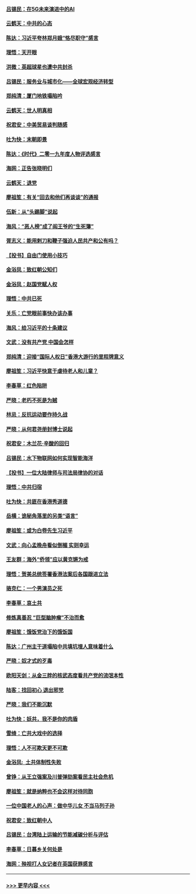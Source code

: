 #### [吕锡民：在5G未来演进中的AI](../pages/nsc993/n11730010.md?t=12182344) 
#### [云鹤天：中共的心态](../pages/nsc993/n11729906.md?t=12182344) 
#### [陈达：习近平夸林郑月娥“恪尽职守”感言](../pages/nsc993/n11729881.md?t=12182344) 
#### [理悟：天开眼](../pages/nsc993/n11729699.md?t=12182344) 
#### [洪微：英超球星也遭中共封杀](../pages/nsc993/n11727243.md?t=12182344) 
#### [吕锡民：服务业与城市化——全球宏观经济转型](../pages/nsc993/n11725845.md?t=12182344) 
#### [郑纯清：厦门地铁塌陷吟](../pages/nsc993/n11725813.md?t=12182344) 
#### [云鹤天：世人明真相](../pages/nsc993/n11725621.md?t=12182344) 
#### [祝君安：中美贸易谈判随感](../pages/nsc993/n11725609.md?t=12182344) 
#### [吐为快：末朝即景](../pages/nsc993/n11723365.md?t=12182344) 
#### [陈达：《时代》二零一九年度人物评选感言](../pages/nsc993/n11723337.md?t=12182344) 
#### [海网：正告张晓明们](../pages/nsc993/n11723228.md?t=12182344) 
#### [云鹤天：退党](../pages/nsc993/n11723056.md?t=12182344) 
#### [廖祖笙：有关“回去和他们再谈谈”的通报](../pages/nsc993/n11722442.md?t=12182344) 
#### [伍新：从“头踢脚”说起](../pages/nsc993/n11722429.md?t=12182344) 
#### [海风：“恶人榜”成了阎王爷的“生死簿”](../pages/nsc993/n11722272.md?t=12182344) 
#### [胥志义：能用剌刀和鞭子强迫人民共产和公有吗？](../pages/nsc993/n11720569.md?t=12182344) 
#### [【投书】自由门使用小技巧](../pages/nsc993/n11720180.md?t=12182344) 
#### [金浴凤：致红朝公知们](../pages/nsc993/n11720563.md?t=12182344) 
#### [金浴凤：赵国党赋人权](../pages/nsc993/n11720533.md?t=12182344) 
#### [理悟：中共已死](../pages/nsc993/n11720233.md?t=12182344) 
#### [关乐：亡党眼前事快办该办事](../pages/nsc993/n11719160.md?t=12182344) 
#### [海风：给习近平的十条建议](../pages/nsc993/n11717616.md?t=12182344) 
#### [文武：没有共产党 中国会怎样](../pages/nsc993/n11717584.md?t=12182344) 
#### [郑纯清：迎接“国际人权日”香港大游行的里程牌意义](../pages/nsc993/n11717417.md?t=12182344) 
#### [廖祖笙：习近平快意于虐待老人和儿童？](../pages/nsc993/n11715313.md?t=12182344) 
#### [李春草：红色陷阱](../pages/nsc993/n11715029.md?t=12182344) 
#### [严晓：老朽不死是为贼](../pages/nsc993/n11712910.md?t=12182344) 
#### [林忌：反抗运动要作持久战](../pages/nsc993/n11712623.md?t=12182344) 
#### [严晓：从何君尧册封博士说起](../pages/nsc993/n11712465.md?t=12182344) 
#### [祝君安：木兰花·辛酸的回归](../pages/nsc993/n11712381.md?t=12182344) 
#### [吕锡民：水下物联网如何实现智能海洋](../pages/nsc993/n11711158.md?t=12182344) 
#### [【投书】一位大陆律师与司法局律协的对话](../pages/nsc993/n11709675.md?t=12182344) 
#### [理悟：中共归宿](../pages/nsc993/n11710059.md?t=12182344) 
#### [吐为快：共匪在香港秀道德](../pages/nsc993/n11709979.md?t=12182344) 
#### [岳横：诡秘角落里的另类“语言”](../pages/nsc993/n11709792.md?t=12182344) 
#### [廖祖笙：或为白卷先生习近平](../pages/nsc993/n11708330.md?t=12182344) 
#### [文武：向心孟晚舟看似倒楣 实则幸运](../pages/nsc993/n11708236.md?t=12182344) 
#### [王友群：海外“侨领”应以黄克锵为戒](../pages/nsc993/n11706176.md?t=12182344) 
#### [理悟：贺美总统签署香港法案后各国跟进立法](../pages/nsc993/n11706853.md?t=12182344) 
#### [骆克仁：一个男演员之死](../pages/nsc993/n11706677.md?t=12182344) 
#### [李春草：哀土共](../pages/nsc993/n11706255.md?t=12182344) 
#### [修炼真善忍 “巨型脑肿瘤”不治而愈](../pages/nsc993/n11705340.md?t=12182344) 
#### [廖祖笙：饿饭党治下的饿饭国](../pages/nsc993/n11705085.md?t=12182344) 
#### [陈达：广州主干道塌陷中共填坑埋人意味着什么](../pages/nsc993/n11705046.md?t=12182344) 
#### [严晓：奴才式的歹毒](../pages/nsc993/n11704826.md?t=12182344) 
#### [欧阳天剑：从金三胖的核武态度看共产党的流氓本性](../pages/nsc993/n11702238.md?t=12182344) 
#### [陆客：找回初心 退出邪党](../pages/nsc993/n11702213.md?t=12182344) 
#### [严晓：我们不能沉默](../pages/nsc993/n11702110.md?t=12182344) 
#### [吐为快：妖共，我不是你的肉盾](../pages/nsc993/n11701366.md?t=12182344) 
#### [雪绮：亡共大戏中的选择](../pages/nsc993/n11699922.md?t=12182344) 
#### [理悟：人不可欺天更不可欺](../pages/nsc993/n11699657.md?t=12182344) 
#### [金浴凤:  土共体制性失败](../pages/nsc993/n11699361.md?t=12182344) 
#### [曾铮：从王立强案及川普弹劾案看民主社会危机](../pages/nsc993/n11699318.md?t=12182344) 
#### [廖祖笙：就是纳粹也不会这样对待同胞](../pages/nsc993/n11697658.md?t=12182344) 
#### [一位中国老人的心声：做中华儿女 不当马列子孙](../pages/nsc993/n11697525.md?t=12182344) 
#### [祝君安：致红朝中人](../pages/nsc993/n11697518.md?t=12182344) 
#### [吕锡民：台湾陆上运输的节能减碳分析与评估](../pages/nsc993/n11694983.md?t=12182344) 
#### [李春草：日暮乡关何处是](../pages/nsc993/n11694805.md?t=12182344) 
#### [海网：殃视打人女记者在英国获罪感言](../pages/nsc993/n11693832.md?t=12182344) 

----
#### [ >>> 更早内容 <<< ](../indexes/nsc993-earlier.md)
